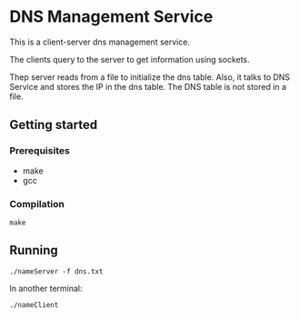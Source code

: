 # DNS Management Service

This is a client-server dns management service.

The clients query to the server to get information using sockets.

Thep server reads from a file to initialize the dns table.
Also, it talks to DNS Service and stores the IP in the dns table.
The DNS table is not stored in a file.


## Getting started

### Prerequisites

* make
* gcc

### Compilation

```
make
```

## Running

```
./nameServer -f dns.txt
```

In another terminal:

```
./nameClient
```
